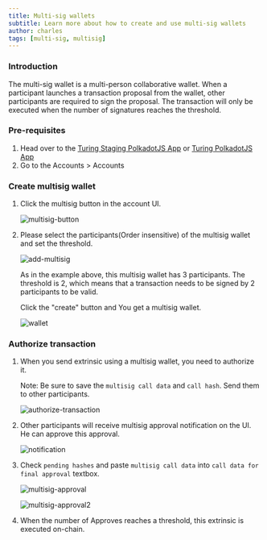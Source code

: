 ```yaml
---
title: Multi-sig wallets
subtitle: Learn more about how to create and use multi-sig wallets
author: charles
tags: [multi-sig, multisig]
---
```


### Introduction

The multi-sig wallet is a multi-person collaborative wallet. When a participant launches a transaction proposal from the wallet, other participants are required to sign the proposal. The transaction will only be executed when the number of signatures reaches the threshold.

### Pre-requisites

1. Head over to the [Turing Staging PolkadotJS App](https://polkadot.js.org/apps/?rpc=wss%3A%2F%2Frpc.turing-staging.oak.tech%2Fpublic-ws#/explorer) or [Turing PolkadotJS App](https://polkadot.js.org/apps/?rpc=wss%3A%2F%2Frpc.turing-staging.oak.tech%2Fpublic-ws#/explorer)
2. Go to the Accounts > Accounts

### Create multisig wallet

1. Click the multisig button in the account UI.

    ![multisig-button](../../assets/img/multi-sig/multisig-button.png)

2. Please select the participants(Order insensitive) of the multisig wallet and set the threshold.

    ![add-multisig](../../assets/img/multi-sig/add-multisig.png)

    As in the example above, this multisig wallet has 3 participants. The threshold is 2, which means that a transaction needs to be signed by 2 participants to be valid.

    Click the "create" button and You get a multisig wallet.

    ![wallet](../../assets/img/multi-sig/wallet.png)

### Authorize transaction

1. When you send extrinsic using a multisig wallet, you need to authorize it.

    Note: Be sure to save the `multisig call data` and `call hash`. Send them to other participants.

    ![authorize-transaction](../../assets/img/multi-sig/authorize-transaction.png)


2. Other participants will receive multisig approval notification on the UI. He can approve this approval.

    ![notification](../../assets/img/multi-sig/notification.png)

3. Check `pending hashes` and paste `multisig call data` into `call data for final approval` textbox.

    ![multisig-approval](../../assets/img/multi-sig/multisig-approval.png)

    ![multisig-approval2](../../assets/img/multi-sig/multisig-approval2.png)

4. When the number of Approves reaches a threshold, this extrinsic is executed on-chain.
